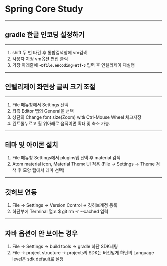 # Spring Core Study

---
## gradle 한글 인코딩 설정하기

---

1. shift 두 번 타건 후 통합검색창에 vm검색
2. 사용자 지정 vm옵션 편집 클릭
3. 가장 아래줄에 **`-Dfile.encoding=utf-8`** 입력 후 인텔리제이 재실행

---
## 인텔리제이 화면상 글씨 크기 조절

---

1. File 메뉴창에서 Settings 선택
2. 좌측 Editor 탭의 General을 선택
3. 상단의 Change font size(Zoom) with Ctrl-Mouse Wheel 체크저장
4. 컨트롤누르고 휠 위아래로 움직이면 확대 및 축소 가능.

---
## 테마 및 아이콘 설치

1. File 메뉴창 Settings에서 plugins탭 선택 후 material 검색
2. Atom material icon, Material Theme UI 적용
   (File -> Settings -> Theme 검색 후 모양 탭에서 테마 선택)

---
## 깃허브 연동

1. File -> Settings -> Version Control -> 깃허브계정 등록
2. 하단부에 Terminal 열고 $ git rm -r --cached 입력

---
## 자바 옵션이 안 보이는 경우

1. File -> Settings -> build tools -> gradle 하단 SDK세팅
2. File -> project structure -> projects의 SDK는 버전맞게
   하단의 Language level은 sdk default로 설정